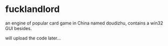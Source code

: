 # fucklandlord
an engine of popular card game in China named doudizhu, contains a win32 GUI besides.

will upload the code later...
